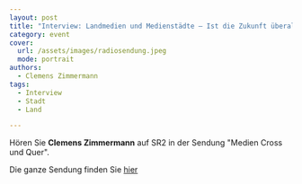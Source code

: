 ```yaml
---
layout: post
title: "Interview: Landmedien und Medienstädte – Ist die Zukunft überall?"
category: event
cover:
  url: /assets/images/radiosendung.jpeg
  mode: portrait
authors:
  - Clemens Zimmermann
tags:
  - Interview
  - Stadt
  - Land

---
```


Hören Sie **Clemens Zimmermann** auf SR2 in der Sendung "Medien Cross und Quer".

<!-- more -->

Die ganze Sendung finden Sie [hier](https://www.sr.de/sr/sr2/sendungen_a-z/uebersicht/medienwelt/20211113_ard_tw2021_medien_cross_und_quer_sendung_100.html)
